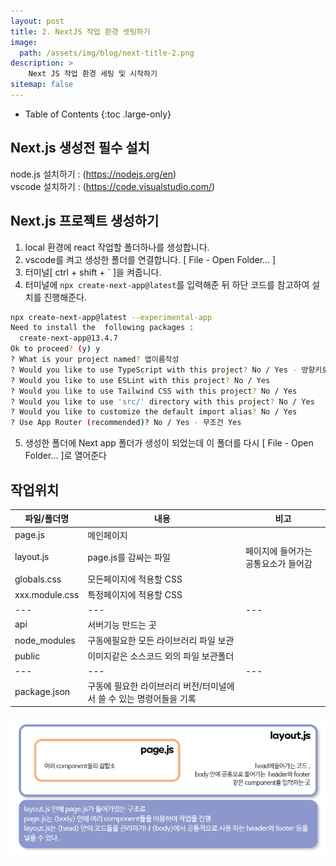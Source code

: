 ```yaml
---
layout: post
title: 2. NextJS 작업 환경 셋팅하기
image: 
  path: /assets/img/blog/next-title-2.png
description: >
    Next JS 작업 환경 세팅 및 시작하기
sitemap: false
---
```


- Table of Contents
{:toc .large-only}

## Next.js 생성전 **필수** 설치
node.js 설치하기 : \(<https://nodejs.org/en>\)<br>
vscode 설치하기 : \(<https://code.visualstudio.com/>\)


## Next.js 프로젝트 생성하기

1. local 환경에 react 작업할 폴더하나를 생성합니다.
2. vscode를 켜고 생성한 폴더를 연결합니다. [ File - Open Folder... ]
3. 터미널[ ctrl + shift + ` ]을 켜줍니다.
4. 터미널에 `npx create-next-app@latest`를 입력해준 뒤 하단 코드를 참고하여 설치를 진행해준다.

```bash
npx create-next-app@latest --experimental-app
Need to install the  following packages :
  create-next-app@13.4.7
Ok to proceed? (y) y
? What is your project named? 앱이름작성
? Would you like to use TypeScript with this project? No / Yes - 방향키로 No/Yes 선택(활성화 시 파란색으로 변경 됨)
? Would you like to use ESLint with this project? No / Yes
? Would you like to use Tailwind CSS with this project? No / Yes
? Would you like to use 'src/' directory with this project? No / Yes
? Would you like to customize the default import alias? No / Yes
? Use App Router (recommended)? No / Yes - 무조건 Yes

```
5. 생성한 폴더에 Next app 폴더가 생성이 되었는데 이 폴더를 다시 [ File - Open Folder... ]로 열어준다



## 작업위치

| 파일/폴더명  | 내용  |  비고 |
|---|---|---|
|page.js|메인페이지|  |
|layout.js|page.js를 감싸는 파일|페이지에 들어가는 공통요소가 들어감|
|globals.css|모든페이지에 적용할 CSS| |
|xxx.module.css|특정페이지에 적용할 CSS|  |
|---|---|---|
|api|서버기능 만드는 곳|  |
|node_modules|구동에필요한 모든 라이브러리 파일 보관| |
|public|이미지같은 소스코드 외의 파일 보관폴더| |
|---|---|---|
|package.json|구동에 필요한 라이브러리 버전/터미널에서 쓸 수 있는 명령어들을 기록| |

![next-2-start](/assets/img/blog/next-2-start.png)
